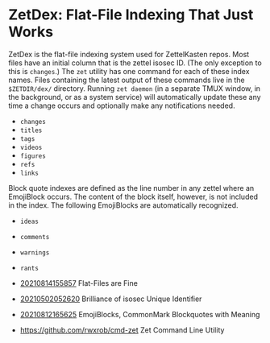 # ZetDex: Flat-File Indexing That Just Works

ZetDex is the flat-file indexing system used for ZettelKasten repos.
Most files have an initial column that is the zettel isosec ID. (The
only exception to this is `changes`.) The `zet` utility has one command
for each of these index names. Files containing the latest output of
these commands live in the `$ZETDIR/dex/` directory. Running `zet
daemon` (in a separate TMUX window, in the background, or as a system
service) will automatically update these any time a change occurs and
optionally make any notifications needed.

* `changes`
* `titles`
* `tags`
* `videos`
* `figures`
* `refs`
* `links`

Block quote indexes are defined as the line number in any zettel where
an EmojiBlock occurs. The content of the block itself, however, is not
included in the index. The following EmojiBlocks are automatically
recognized.

* `ideas`
* `comments`
* `warnings`
* `rants`

* [20210814155857](/20210814155857/) Flat-Files are Fine
* [20210502052620](/20210502052620/) Brilliance of isosec Unique Identifier
* [20210812165625](/20210812165625/) EmojiBlocks, CommonMark Blockquotes with Meaning
* <https://github.com/rwxrob/cmd-zet> Zet Command Line Utility

